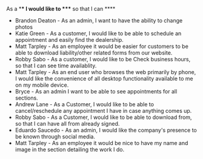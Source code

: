 As a \***\* I would like to \*\*\*** so that I can \*\*\*\*

- Brandon Deaton - As an admin, I want to have the ability to change photos
- Katie Green - As a customer, I would like to be able to schedule an appointment and easily find the dealership.
- Matt Tarpley - As an employee it would be easier for customers to be able to download liability/other related forms from our website.
- Robby Sabo - As a customer, I would like to be Check business hours, so that I can see time availablity.
- Matt Tarpley - As an end user who browses the web primarily by phone, I would like the convenience of all desktop functionality available to me on my mobile device.
- Bryce - As an admin I want to be able to see appointments for all sections.
- Andrew Lane  - As a Customer, I would like to be able to cancel/reschedule any appointment I have in case anything comes up.
- Robby Sabo - As a Customer, I would like to be able to download from, so that I can have all from already signed.
- Eduardo Saucedo - As an admin, I would like the company's presence to be known through social media.
- Matt Tarpley - As an employee it would be nice to have my name and image in the section detailing the work I do.
